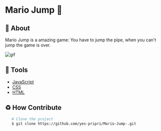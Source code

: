 <h1> Mario Jump 🧡</h1>

 ## 📕 About 

 Mario Jump is a amazing game: You have to jump the pipe, when you can't jump the game is over.
 
 ![gif](https://user-images.githubusercontent.com/87504113/185762613-aa068762-c847-4e8a-8648-5ea635e80db5.gif)


  ## 🔨 Tools

 - [JavaScript](https://developer.mozilla.org/pt-BR/docs/Web/JavaScript)
 - [CSS](https://developer.mozilla.org/pt-BR/docs/Web/CSS)
 - [HTML](https://developer.mozilla.org/pt-BR/docs/Web/HTML)

 ## ♻️ How Contribute

 ```bash
    # Clone the project 
    $ git clone https://github.com/yes-pripri/Mario-Jump-.git
 ````
